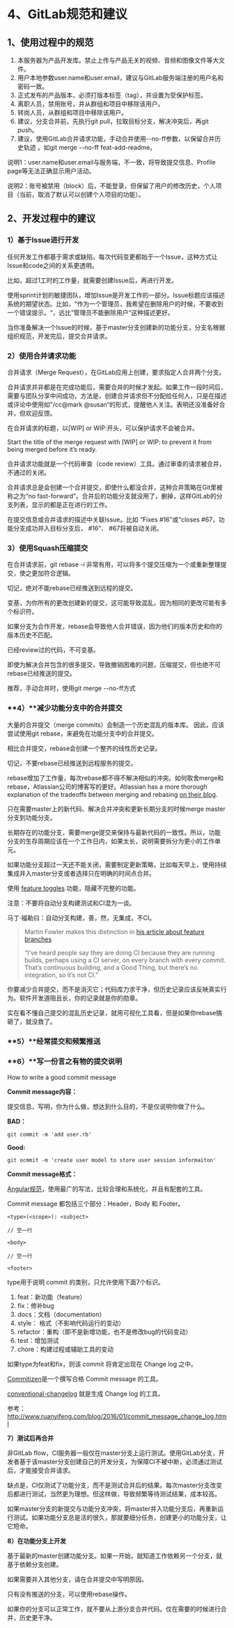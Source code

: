 # 4、GitLab规范和建议

## **1、使用过程中的规范**

1. 本服务器为产品开发库。禁止上传与产品无关的视频、音频和图像文件等大文件。
2. 用户本地参数user.name和user.email，建议与GitLab服务端注册的用户名和密码一致。
3. 正式发布的产品版本，必须打版本标签（tag），并设置为受保护标签。
4. 离职人员，禁用账号，并从群组和项目中移除该用户。
5. 转岗人员，从群组和项目中移除该用户。
6. 建议，分支合并前，先执行git pull，拉取目标分支，解决冲突后，再git push。
7. 建议，使用GitLab合并请求功能，手动合并使用--no-ff参数，以保留合并历史轨迹 。如git merge --no-ff feat-add-readme。

说明1：user.name和user.email与服务端，不一致，将导致提交信息、Profile page等无法正确显示用户活动。

说明2：账号被禁用（block）后，不能登录，但保留了用户的修改历史，个人项目（当前，取消了默认可以创建个人项目的功能）。

## **2、开发过程中的建议**

### **1）基于Issue进行开发**

任何开发工作都基于需求或缺陷，每次代码变更都始于一个Issue，这种方式让Issue和code之间的关系更透明。

比如，超过1工时的工作量，就需要创建Issue后，再进行开发。

使用sprint计划的敏捷团队，增加Issue是开发工作的一部分。Issue标题应该描述系统的期望状态。比如，“作为一个管理员，我希望在删除用户的时候，不要收到一个错误提示。“，远比”管理员不能删除用户“这种描述更好。

当你准备解决一个Issue的时候，基于master分支创建新的功能分支，分支名根据组织规范，开发完后，提交合并请求。

### **2）使用合并请求功能**

合并请求（Merge Request），在GitLab应用上创建，要求指定人合并两个分支。

合并请求并非都是在完成功能后，需要合并的时候才发起。如果工作一段时间后，需要与团队分享中间成功，方法是，创建合并请求但不分配给任何人，只是在描述或评论中使用如"/cc@mark @susan“的形式，提醒他人关注。表明还没准备好合并，但欢迎反馈。

在合并请求的标题，以[WIP] or WIP:开头，可以保护请求不会被合并。

Start the title of the merge request with [WIP] or WIP: to prevent it from being merged before it’s ready.

合并请求功能就是一个代码审查（code review）工具。通过审查的请求被合并，不通过的关闭。

合并请求总是会创建一个合并提交，即使什么都没合并，这种合并策略在Git里被称之为“no fast-forward”。合并后的功能分支就没用了，删掉，这样GitLab的分支列表，显示的都是正在进行的工作。

在提交信息或合并请求的描述中关联Issue。比如 “Fixes #16”或“closes #67，功能分支成功并入目标分支后， #16”、 #67将被自动关闭。

### **3）使用Squash压缩提交**

在合并请求前，git rebase -i 非常有用，可以将多个提交压缩为一个或重新整理提交，使之更加符合逻辑。

切记，绝对不能rebase已经推送到远程的提交。

变基，为你所有的更改创建新的提交，这可能导致混乱，因为相同的更改可能有多个标识符。

如果分支为合作开发，rebase会导致他人合并错误，因为他们的版本历史和你的版本历史不匹配。

已经review过的代码，不可变基。

即使为解决合并包含的很多提交，导致撤销困难的问题，压缩提交，但也绝不可rebase已经推送的提交。

推荐，手动合并时，使用git merge --no-ff方式

### **4）**减少功能分支中的合并提交

大量的合并提交（merge commits）会制造一个历史混乱的版本库。 因此，应该尝试使用git rebase，来避免在功能分支中的合并提交。

相比合并提交，rebase会创建一个整齐的线性历史记录。

切记，不要rebase已经推送到远程服务的提交。

rebase增加了工作量，每次rebase都不得不解决相似的冲突。如何取舍merge和rebase，Atlassian公司的博客写的更好。Atlassian has a more thorough explanation of the tradeoffs between merging and rebasing [on their blog](https://www.atlassian.com/blog/git/git-team-workflows-merge-or-rebase). 

只在需要master上的新代码、解决合并冲突和更新长期分支的时候merge master分支到功能分支。

长期存在的功能分支，需要merge提交来保持与最新代码的一致性。所以，功能分支的生存周期应该在一个工作日内，如果太长，说明需要拆分为更小的工作单元。

如果功能分支超过一天还不能关闭，需要制定更新策略，比如每天早上，使用持续集成并入master分支或者选择只在明确的时间点合并。

使用 [feature toggles](https://martinfowler.com/bliki/FeatureToggle.html) 功能，隐藏不完整的功能。

注意：不要将自动分支构建测试和CI混为一谈。

马丁·福勒曰：自动分支构建，善，然，无集成，不CI。

>  Martin Fowler makes this distinction in [his article about feature branches](https://martinfowler.com/bliki/FeatureBranch.html)
>
> “I’ve heard people say they are doing CI because they are running builds, perhaps using a CI server, on every branch with every commit. That’s continuous building, and a Good Thing, but there’s no integration, so it’s not CI.”

你要减少合并提交，而不是消灭它；代码库力求干净，但历史记录应该反映真实行为。软件开发道阻且长，你的记录就是你的勋章。

实在看不懂自己提交的混乱历史记录，就用可视化工具看，但是如果你rebase搞砸了，就没救了。

### **5）**经常提交和频繁推送

### **6）**写一份言之有物的提交说明

How to write a good commit message

**Commit message内容：**

提交信息，写明，你为什么做，想达到什么目的，不是仅说明你做了什么。

**BAD：**

`git commit -m 'add user.rb'`

**Good:**

`git ocmmit -m 'create user model to store user session informaiton'`

**Commit message格式：**

[Angular规范](https://github.com/angular/angular/blob/22b96b9/CONTRIBUTING.md#-commit-message-guidelines)，使用最广的写法，比较合理和系统化，并且有配套的工具。

Commit message 都包括三个部分：Header，Body 和 Footer。

`<type>(<scope>): <subject> `

`// 空一行 `

`<body> `

`// 空一行 `

`<footer>`

type用于说明 commit 的类别，只允许使用下面7个标识。

1. feat：新功能（feature）
2. fix：修补bug
3. docs：文档（documentation）
4. style： 格式（不影响代码运行的变动）
5. refactor：重构（即不是新增功能，也不是修改bug的代码变动）
6. test：增加测试
7. chore：构建过程或辅助工具的变动

如果type为feat和fix，则该 commit 将肯定出现在 Change log 之中。

[Commitizen](https://github.com/commitizen/cz-cli)是一个撰写合格 Commit message 的工具。

[conventional-changelog](https://github.com/ajoslin/conventional-changelog) 就是生成 Change log 的工具。

参考：http://www.ruanyifeng.com/blog/2016/01/commit_message_change_log.html

**7）测试后再合并**

非GitLab flow，CI服务器一般仅在master分支上运行测试。使用GitLab分支，开发者基于该master分支创建自己的开发分支，为保障CI不被中断，必须通过测试后，才能接受合并请求。

缺点是，CI仅测试了功能分支，而不是测试合并后的结果。每次master分支改变后都进行测试，当然更为理想。但这样做，导致频繁等待测试结果，成本较高。

如果master分支的新提交与功能分支冲突，将master并入功能分支后，再重新运行测试。如果功能分支总是活的很久，那就要细分任务，创建更小的功能分支，让它短命。

**8）在功能分支上开发**

基于最新的master创建功能分支。如果一开始，就知道工作依赖另一个分支，就基于依赖分支创建。

如果需要并入其他分支，请在合并提交中写明原因。

只有没有推送的分支，可以使用rebase操作。

如果你的分支可以正常工作，就不要从上游分支合并代码。仅在需要的时候进行合并，历史更干净。

